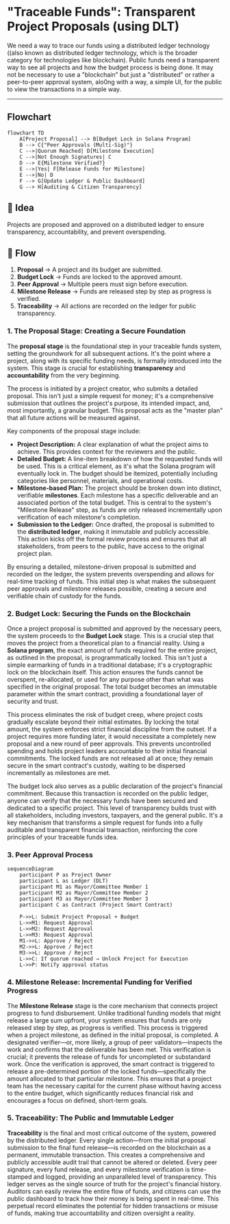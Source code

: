 # "Traceable Funds": Transparent Project Proposals (using DLT) 

We need a way to trace our funds using a distributed ledger technology ((also known as distributed ledger technology, which is the broader category for technologies like blockchain). Public funds need a transparent way to see all projects and how the budget process is being done. It may not be necessary to use a "blockchain" but just a "distributed" or rather a peer-to-peer approval system, alo0ng with a way, a simple UI, for the public to view the transactions in a simple way.

---

## Flowchart

```mermaid
flowchart TD
    A[Project Proposal] --> B[Budget Lock in Solana Program]
    B --> C{"Peer Approvals (Multi-Sig)"}
    C -->|Quorum Reached| D[Milestone Execution]
    C -->|Not Enough Signatures| C
    D --> E{Milestone Verified?}
    E -->|Yes| F[Release Funds for Milestone]
    E -->|No| D
    F --> G[Update Ledger & Public Dashboard]
    G --> H[Auditing & Citizen Transparency]
```


## 📌 Idea

Projects are proposed and approved on a distributed ledger to ensure transparency, accountability, and prevent overspending.

## 🔄 Flow

1. **Proposal** → A project and its budget are submitted.
2. **Budget Lock** → Funds are locked to the approved amount.
3. **Peer Approval** → Multiple peers must sign before execution.
4. **Milestone Release** → Funds are released step by step as progress is verified.
5. **Traceability** → All actions are recorded on the ledger for public transparency.

### 1. The Proposal Stage: Creating a Secure Foundation

The **proposal stage** is the foundational step in your traceable funds system, setting the groundwork for all subsequent actions. It's the point where a project, along with its specific funding needs, is formally introduced into the system. This stage is crucial for establishing **transparency** and **accountability** from the very beginning.

The process is initiated by a project creator, who submits a detailed proposal. This isn't just a simple request for money; it's a comprehensive submission that outlines the project's purpose, its intended impact, and, most importantly, a granular budget. This proposal acts as the "master plan" that all future actions will be measured against.

Key components of the proposal stage include:

* **Project Description:** A clear explanation of what the project aims to achieve. This provides context for the reviewers and the public.
* **Detailed Budget:** A line-item breakdown of how the requested funds will be used. This is a critical element, as it's what the Solana program will eventually lock in. The budget should be itemized, potentially including categories like personnel, materials, and operational costs.
* **Milestone-based Plan:** The project should be broken down into distinct, verifiable **milestones**. Each milestone has a specific deliverable and an associated portion of the total budget. This is central to the system's "Milestone Release" step, as funds are only released incrementally upon verification of each milestone's completion.
* **Submission to the Ledger:** Once drafted, the proposal is submitted to the **distributed ledger**, making it immutable and publicly accessible. This action kicks off the formal review process and ensures that all stakeholders, from peers to the public, have access to the original project plan.

By ensuring a detailed, milestone-driven proposal is submitted and recorded on the ledger, the system prevents overspending and allows for real-time tracking of funds. This initial step is what makes the subsequent peer approvals and milestone releases possible, creating a secure and verifiable chain of custody for the funds. 

### 2. Budget Lock: Securing the Funds on the Blockchain

Once a project proposal is submitted and approved by the necessary peers, the system proceeds to the **Budget Lock** stage. This is a crucial step that moves the project from a theoretical plan to a financial reality. Using a **Solana program**, the exact amount of funds required for the entire project, as outlined in the proposal, is programmatically locked. This isn't just a simple earmarking of funds in a traditional database; it's a cryptographic lock on the blockchain itself. This action ensures the funds cannot be overspent, re-allocated, or used for any purpose other than what was specified in the original proposal. The total budget becomes an immutable parameter within the smart contract, providing a foundational layer of security and trust.

This process eliminates the risk of budget creep, where project costs gradually escalate beyond their initial estimates. By locking the total amount, the system enforces strict financial discipline from the outset. If a project requires more funding later, it would necessitate a completely new proposal and a new round of peer approvals. This prevents uncontrolled spending and holds project leaders accountable to their initial financial commitments. The locked funds are not released all at once; they remain secure in the smart contract's custody, waiting to be dispersed incrementally as milestones are met.

The budget lock also serves as a public declaration of the project's financial commitment. Because this transaction is recorded on the public ledger, anyone can verify that the necessary funds have been secured and dedicated to a specific project. This level of transparency builds trust with all stakeholders, including investors, taxpayers, and the general public. It's a key mechanism that transforms a simple request for funds into a fully auditable and transparent financial transaction, reinforcing the core principles of your traceable funds idea.


### 3. Peer Approval Process

```mermaid
sequenceDiagram
    participant P as Project Owner
    participant L as Ledger (DLT)
    participant M1 as Mayor/Committee Member 1
    participant M2 as Mayor/Committee Member 2
    participant M3 as Mayor/Committee Member 3
    participant C as Contract (Project Smart Contract)

    P->>L: Submit Project Proposal + Budget
    L->>M1: Request Approval
    L->>M2: Request Approval
    L->>M3: Request Approval
    M1->>L: Approve / Reject
    M2->>L: Approve / Reject
    M3->>L: Approve / Reject
    L->>C: If quorum reached → Unlock Project for Execution
    L->>P: Notify approval status
```

### 4. Milestone Release: Incremental Funding for Verified Progress

The **Milestone Release** stage is the core mechanism that connects project progress to fund disbursement. Unlike traditional funding models that might release a large sum upfront, your system ensures that funds are only released step by step, as progress is verified. This process is triggered when a project milestone, as defined in the initial proposal, is completed. A designated verifier—or, more likely, a group of peer validators—inspects the work and confirms that the deliverable has been met. This verification is crucial; it prevents the release of funds for uncompleted or substandard work. Once the verification is approved, the smart contract is triggered to release a pre-determined portion of the locked funds—specifically the amount allocated to that particular milestone. This ensures that a project team has the necessary capital for the current phase without having access to the entire budget, which significantly reduces financial risk and encourages a focus on defined, short-term goals.

### 5. Traceability: The Public and Immutable Ledger

**Traceability** is the final and most critical outcome of the system, powered by the distributed ledger. Every single action—from the initial proposal submission to the final fund release—is recorded on the blockchain as a permanent, immutable transaction. This creates a comprehensive and publicly accessible audit trail that cannot be altered or deleted. Every peer signature, every fund release, and every milestone verification is time-stamped and logged, providing an unparalleled level of transparency. This ledger serves as the single source of truth for the project's financial history. Auditors can easily review the entire flow of funds, and citizens can use the public dashboard to track how their money is being spent in real-time. This perpetual record eliminates the potential for hidden transactions or misuse of funds, making true accountability and citizen oversight a reality.

